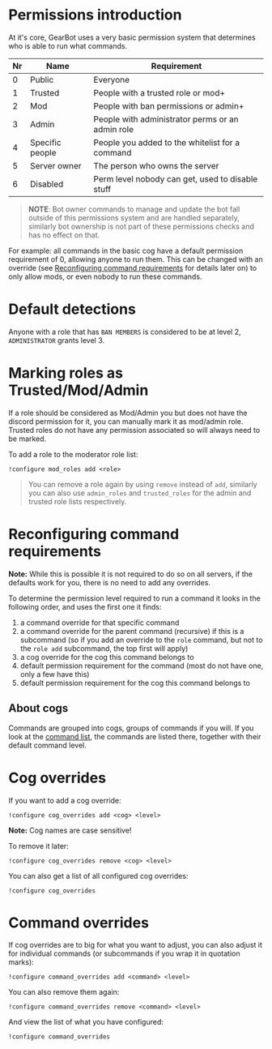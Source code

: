 # Permissions introduction
At it's core, GearBot uses a very basic permission system that determines who is able to run what commands.


|Nr  |      Name       |                    Requirement                    |
|----|-----------------|---------------------------------------------------|
|  0 | Public          | Everyone                                          |
|  1 | Trusted         | People with a trusted role or mod+                |
|  2 | Mod             | People with ban permissions or admin+             |
|  3 | Admin           | People with administrator perms or an admin role  |
|  4 | Specific people | People you added to the whitelist for a command   |
|  5 | Server owner    | The person who owns the server                    |
|  6 | Disabled        | Perm level nobody can get, used to disable stuff  |
> **NOTE**: Bot owner commands to manage and update the bot fall outside of this permissions system and are handled separately, similarly bot ownership is not part of these permissions checks and has no effect on that. 

For example: all commands in the basic cog have a default permission requirement of 0, allowing anyone to run them. This can be changed with an override (see [Reconfiguring command requirements](../command_requirements) for details later on) to only allow mods, or even nobody to run these commands.

# Default detections
Anyone with a role that has ``BAN MEMBERS`` is considered to be at level 2, ``ADMINISTRATOR`` grants level 3.

# Marking roles as Trusted/Mod/Admin
If a role should be considered as Mod/Admin you but does not have the discord permission for it, you can manually mark it as mod/admin role. Trusted roles do not have any permission associated so will always need to be marked.

To add a role to the moderator role list:
```
!configure mod_roles add <role>
```
> You can remove a role again by using ``remove`` instead of ``add``, similarly you can also use ``admin_roles`` and ``trusted_roles`` for the admin and trusted role lists respectively.

# Reconfiguring command requirements

**Note:** While this is possible it is not required to do so on all servers, if the defaults work for you, there is no need to add any overrides.

To determine the permission level required to run a command it looks in the following order, and uses the first one it finds:

1. a command override for that specific command
2. a command override for the parent command (recursive) if this is a subcommand (so if you add an override to the `role` command, but not to the `role add` subcommand, the top first will apply)
3. a cog override for the cog this command belongs to
4. default permission requirement for the command (most do not have one, only a few have this)
5. default permission requirement for the cog this command belongs to

## About cogs

Commands are grouped into cogs, groups of commands if you will. If you look at the [command list](../../commands), the commands are listed there, together with their default command level.

# Cog overrides

If you want to add a cog override:

```
!configure cog_overrides add <cog> <level>
```

**Note:** Cog names are case sensitive!

To remove it later:

```
!configure cog_overrides remove <cog> <level>
```

You can also get a list of all configured cog overrides:

```
!configure cog_overrides
```

# Command overrides

If cog overrides are to big for what you want to adjust, you can also adjust it for individual commands (or subcommands if you wrap it in quotation marks):

```
!configure command_overrides add <command> <level>
```

You can also remove them again:

```
!configure command_overrides remove <command> <level>
```

And view the list of what you have configured:

```
!configure command_overrides
```
